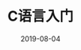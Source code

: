 ---
layout: post
title:  "C语言入门"
date:   2019-08-04
desc: ""
keywords: "Beginner"
categories: [Acm]
tags: [C语言]
icon: icon-html
---